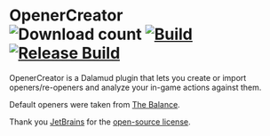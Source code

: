# OpenerCreator <br> ![Download count](https://img.shields.io/endpoint?url=https://qzysathwfhebdai6xgauhz4q7m0mzmrf.lambda-url.us-east-1.on.aws/OpenerCreator) [![Build](https://github.com/herulume/OpenerCreator/actions/workflows/build.yaml/badge.svg)](https://github.com/herulume/OpenerCreator/actions/workflows/build.yml) [![Release Build](https://github.com/herulume/OpenerCreator/actions/workflows/ReleaseCheck.yaml/badge.svg)](https://github.com/herulume/OpenerCreator/actions/workflows/ReleaseCheck.yml)

OpenerCreator is a Dalamud plugin that lets you create or import openers/re-openers and analyze your in-game actions against them.

Default openers were taken from [The Balance](https://www.thebalanceffxiv.com/).

Thank you [JetBrains](https://www.jetbrains.com/rider/) for the [open-source license](https://www.jetbrains.com/community/opensource/).
